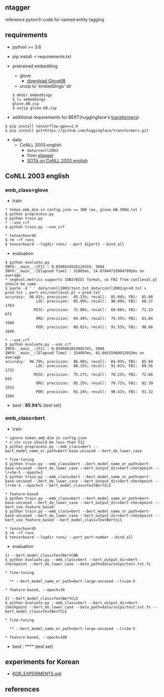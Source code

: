 ## ntagger

reference pytorch code for named entity tagging

## requirements

- python >= 3.6

- pip install -r requirements.txt

- pretrained embedding
  - glove
    - [download Glove6B](http://nlp.stanford.edu/data/glove.6B.zip)
  - unzip to 'embeddings' dir
  ```
  $ mkdir embeddings
  $ ls embeddings
  glove.6B.zip
  $ unzip glove.6B.zip 
  ```

- additional requirements for BERT(huggingface's [transformers](https://github.com/huggingface/transformers.git))
```
$ pip install tensorflow-gpu==2.0
$ pip install git+https://github.com/huggingface/transformers.git
```

- data
  - CoNLL 2003 english
    - `data/conll2003`
    - from [etagger](https://github.com/dsindex/etagger)
    - [SOTA on CoNLL 2003 english](https://paperswithcode.com/sota/named-entity-recognition-ner-on-conll-2003)

## CoNLL 2003 english

### emb_class=glove

- train
```
* token_emb_dim in config.json == 300 (ex, glove.6B.300d.txt )
$ python preprocess.py
$ python train.py
* --use_crf
$ python train.py --use_crf

* tensorboardX
$ rm -rf runs
$ tensorboard --logdir runs/ --port ${port} --bind_all
```

- evaluation
```
$ python evaluate.py
INFO:__main__:[F1] : 0.8508414526129319, 3684
INFO:__main__:[Elapsed Time] : 51865ms, 14.078447339847992ms on average
* seqeval.metrics supports IOB2(BIO) format, so FB1 from conlleval.pl should be same.
$ paste -d ' ' data/conll2003/test.txt data/conll2003/pred.txt > pred.txt ; perl etc/conlleval.pl < pred.txt
accuracy:  96.81%; precision:  85.13%; recall:  85.04%; FB1:  85.08
              LOC: precision:  85.99%; recall:  90.89%; FB1:  88.37  1763
             MISC: precision:  72.88%; recall:  69.66%; FB1:  71.23  671
              ORG: precision:  84.49%; recall:  79.35%; FB1:  81.84  1560
              PER: precision:  89.81%; recall:  91.53%; FB1:  90.66  1648

* --use_crf
$ python evaluate.py --use_crf
INFO:__main__:[F1] : 0.8594463853802741, 3684
INFO:__main__:[Elapsed Time] : 154887ms, 42.04315960912052ms on average
accuracy:  96.79%; precision:  86.98%; recall:  84.93%; FB1:  85.94
              LOC: precision:  88.15%; recall:  91.01%; FB1:  89.56  1722
             MISC: precision:  75.27%; recall:  70.23%; FB1:  72.66  655
              ORG: precision:  85.25%; recall:  79.71%; FB1:  82.39  1553
              PER: precision:  92.24%; recall:  90.41%; FB1:  91.32  1585
```

- best : **85.94%** (test set)

### emb_class=bert

- train
```
* ignore token_emb_dim in config.json
* n_ctx size should be less than 512
$ python preprocess.py --emb_class=bert --bert_model_name_or_path=bert-base-uncased --bert_do_lower_case

* fine-tuning
$ python train.py --emb_class=bert --bert_model_name_or_path=bert-base-uncased --bert_do_lower_case --bert_output_dir=bert-checkpoint --lr=5e-5 --epoch=3
$ python train.py --emb_class=bert --bert_model_name_or_path=bert-base-uncased --bert_do_lower_case --bert_output_dir=bert-checkpoint --lr=5e-5 --epoch=3 --bert_model_class=TextBertCLS

* feature-based
$ python train.py --emb_class=bert --bert_model_name_or_path=bert-base-uncased --bert_do_lower_case --bert_output_dir=bert-checkpoint --bert_use_feature_based
$ python train.py --emb_class=bert --bert_model_name_or_path=bert-base-uncased --bert_do_lower_case --bert_output_dir=bert-checkpoint --bert_use_feature_based --bert_model_class=TextBertCLS

* tensorboardX
$ rm -rf runs
$ tensorboard --logdir runs/ --port port-number --bind_all
```

- evaluation
```
1) --bert_model_class=TextBertCNN
$ python evaluate.py --emb_class=bert --bert_output_dir=bert-checkpoint --bert_do_lower_case --data_path=data/snips/test.txt.fs

* fine-tuning

  ** --bert_model_name_or_path=bert-large-uncased --lr=2e-5

* feature-based, --epoch=30

2) --bert_model_class=TextBertCLS
$ python evaluate.py --emb_class=bert --bert_output_dir=bert-checkpoint --bert_do_lower_case --data_path=data/snips/test.txt.fs --bert_model_class=TextBertCLS

* fine-tuning

  ** --bert_model_name_or_path=bert-large-uncased --lr=2e-5

* feature-based, --epoch=100
```

- best : **** (test set)

## experiments for Korean

- [KOR_EXPERIMENTS.md](/KOR_EXPERIMENTS.md)

## references

